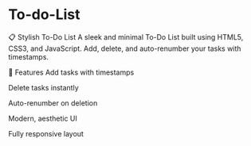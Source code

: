 # To-do-List
📋 Stylish To-Do List A sleek and minimal To-Do List built using HTML5, CSS3, and JavaScript. Add, delete, and auto-renumber your tasks with timestamps.

🌟 Features Add tasks with timestamps

Delete tasks instantly

Auto-renumber on deletion

Modern, aesthetic UI

Fully responsive layout
